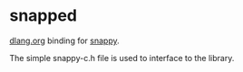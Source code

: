 snapped
=======

[dlang.org](http://dlang.org) binding for [snappy](https://code.google.com/p/snappy/).

The simple snappy-c.h file is used to interface to the library.